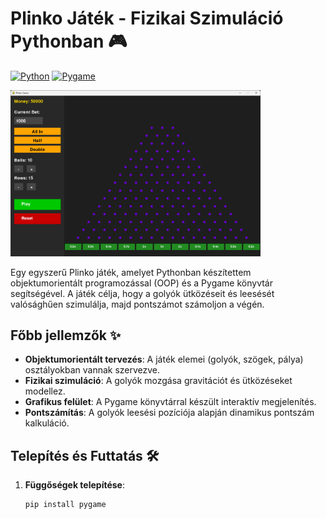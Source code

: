 # Plinko Játék - Fizikai Szimuláció Pythonban 🎮

[![Python](https://img.shields.io/badge/Python-3.8%2B-blue)](https://www.python.org/)
[![Pygame](https://img.shields.io/badge/Pygame-2.1.3-green)](https://www.pygame.org/)

<img src="Screenshots/Plinko_base.png" alt="Plinko Game" width="400">

Egy egyszerű Plinko játék, amelyet Pythonban készítettem objektumorientált programozással (OOP) és a Pygame könyvtár segítségével. A játék célja, hogy a golyók ütközéseit és leesését valósághűen szimulálja, majd pontszámot számoljon a végén.

## Főbb jellemzők ✨
- **Objektumorientált tervezés**: A játék elemei (golyók, szögek, pálya) osztályokban vannak szervezve.
- **Fizikai szimuláció**: A golyók mozgása gravitációt és ütközéseket modellez.
- **Grafikus felület**: A Pygame könyvtárral készült interaktív megjelenítés.
- **Pontszámítás**: A golyók leesési pozíciója alapján dinamikus pontszám kalkuláció.

## Telepítés és Futtatás 🛠️
1. **Függőségek telepítése**:
   ```bash
   pip install pygame
